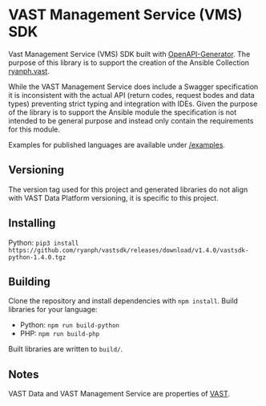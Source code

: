 # VAST Management Service (VMS) SDK

Vast Management Service (VMS) SDK built with [OpenAPI-Generator](https://github.com/OpenAPITools/openapi-generator). The purpose of this library is to support the creation of the Ansible Collection [ryanph.vast](https://github.com/ryanph/ansible-vast).

While the VAST Management Service does include a Swagger specification it is inconsistent with the actual API (return codes, request bodes and data types) preventing strict typing and integration with IDEs. Given the purpose of the library is to support the Ansible module the specification is not intended to be general purpose and instead only contain the requirements for this module.

Examples for published languages are available under [/examples](/examples/).

## Versioning

The version tag used for this project and generated libraries do not align with VAST Data Platform versioning, it is specific to this project.

## Installing

Python: `pip3 install https://github.com/ryanph/vastsdk/releases/download/v1.4.0/vastsdk-python-1.4.0.tgz`

## Building

Clone the repository and install dependencies with `npm install`. Build libraries for your language:

* Python: `npm run build-python`
* PHP: `npm run build-php`

Built libraries are written to `build/`.

## Notes

VAST Data and VAST Management Service are properties of [VAST](https://vastdata.com).